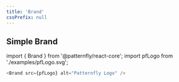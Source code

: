 ```yaml
---
title: 'Brand'
cssPrefix: null
---
```

## Simple Brand

import { Brand } from '@patternfly/react-core';
import pfLogo from './examples/pfLogo.svg';

```js
<Brand src={pfLogo} alt="Patternfly Logo" />
```